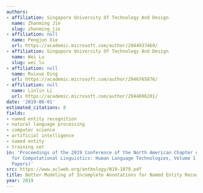 ```yaml
---
authors:
- affiliation: Singapore University Of Technology And Design
  name: Zhanming Jie
  slug: zhanming_jie
- affiliation: null
  name: Pengjun Xie
  url: https://academic.microsoft.com/author/2944937469/
- affiliation: Singapore University Of Technology And Design
  name: Wei Lu
  slug: wei_lu
- affiliation: null
  name: Ruixue Ding
  url: https://academic.microsoft.com/author/2946765876/
- affiliation: null
  name: Linlin Li
  url: https://academic.microsoft.com/author/2944896201/
date: '2019-06-01'
estimated_citations: 8
fields:
- named entity recognition
- natural language processing
- computer science
- artificial intelligence
- named entity
- training set
in: 'Proceedings of the 2019 Conference of the North American Chapter of the Association
  for Computational Linguistics: Human Language Technologies, Volume 1 (Long and Short
  Papers)'
src: https://www.aclweb.org/anthology/N19-1079.pdf
title: Better Modeling of Incomplete Annotations for Named Entity Recognition
year: 2019
---
```

